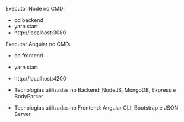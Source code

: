 Executar Node no CMD:
- cd backend
- yarn start
- http://localhost:3080

Executar Angular no CMD:
- cd frontend
- yarn start
- http://localhost:4200

- Tecnologias utilizadas no Backend: NodeJS, MongoDB, Express e BodyParser
- Tecnologias utilizadas no Frontend: Angular CLI, Bootstrap e JSON Server
